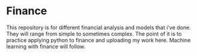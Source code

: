 # Finance
This repository is for different financial analysis and models that i've done.  
They will range from simple to sometimes complex. 
The point of it is to practice applying python to finance and uploading my work here.
Machine learning with finance will follow.
